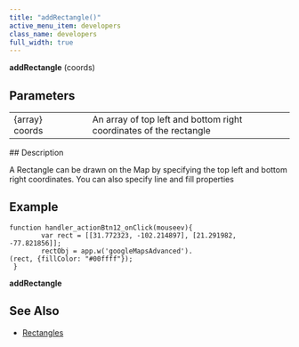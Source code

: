 ```yaml
---
title: "addRectangle()"
active_menu_item: developers
class_name: developers
full_width: true
---
```



**addRectangle** (coords)

## Parameters

<table>
<tr>
<td width="169">
{array} coords

</td>
<td width="17">
</td>
<td width="694">
An array of top left and bottom right coordinates of the rectangle

</td>
</tr>
</table>
## Description

A Rectangle can be drawn on the Map by specifying the top left and bottom right coordinates. You can also specify line and fill properties

## **Example**

    function handler_actionBtn12_onClick(mouseev){
            var rect = [[31.772323, -102.214897], [21.291982, -77.821856]];
            rectObj = app.w('googleMapsAdvanced').
    (rect, {fillColor: "#00ffff"});
     }
     
     
   

**addRectangle**

## **See Also**

 - [Rectangles](/developers/user-guide/product-guide/advanced-important-widgets/google-v3-maps-widget/working-with-overlays/rectangles)

